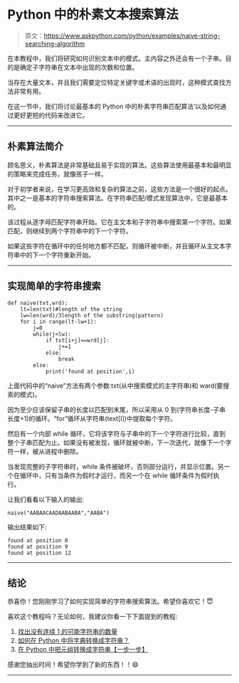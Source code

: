 # Python 中的朴素文本搜索算法

> 原文：<https://www.askpython.com/python/examples/naive-string-searching-algorithm>

在本教程中，我们将研究如何识别文本中的模式。主内容之外还会有一个子串。目的是确定子字符串在文本中出现的次数和位置。

当存在大量文本，并且我们需要定位特定关键字或术语的出现时，这种模式查找方法非常有用。

在这一节中，我们将讨论最基本的 Python 中的朴素字符串匹配算法’以及如何通过更好更短的代码来改进它。

* * *

## 朴素算法简介

顾名思义，朴素算法是非常基础且易于实现的算法。这些算法使用最基本和最明显的策略来完成任务，就像孩子一样。

对于初学者来说，在学习更高效和复杂的算法之前，这些方法是一个很好的起点。其中之一是基本的字符串搜索算法。在字符串匹配/模式发现算法中，它是最基本的。

该过程从逐字母匹配字符串开始。它在主文本和子字符串中搜索第一个字符。如果匹配，则继续到两个字符串中的下一个字符。

如果这些字符在循环中的任何地方都不匹配，则循环被中断，并且循环从主文本字符串中的下一个字符重新开始。

* * *

## 实现简单的字符串搜索

```
def naive(txt,wrd):
    lt=len(txt)#length of the string
    lw=len(wrd)/3length of the substring(pattern)
    for i in range(lt-lw+1):
        j=0
        while(j<lw):
            if txt[i+j]==wrd[j]:
                j+=1
            else:
                break
        else:
            print('found at position',i)

```

上面代码中的“naive”方法有两个参数:txt(从中搜索模式的主字符串)和 ward(要搜索的模式)。

因为至少应该保留子串的长度以匹配到末尾，所以采用从 0 到(字符串长度-子串长度+1)的循环。“for”循环从字符串(text[I])中提取每个字符。

然后有一个内部 while 循环，它将该字符与子串中的下一个字符进行比较，直到整个子串匹配为止。如果没有被发现，循环就被中断，下一次迭代，就像下一个字符一样，被从进程中删除。

当发现完整的子字符串时，while 条件被破坏，否则部分运行，并显示位置。另一个在循环中，只有当条件为假时才运行，而另一个在 while 循环条件为假时执行。

让我们看看以下输入的输出:

```
naive("AABAACAADAABAABA","AABA")

```

输出结果如下:

```
found at position 0
found at position 9
found at position 12

```

* * *

## 结论

恭喜你！您刚刚学习了如何实现简单的字符串搜索算法。希望你喜欢它！😇

喜欢这个教程吗？无论如何，我建议你看一下下面提到的教程:

1.  [找出没有连续 1 的可能字符串的数量](https://www.askpython.com/python/examples/number-of-possible-strings)
2.  [如何在 Python 中将字典转换成字符串？](https://www.askpython.com/python/string/dictionary-to-a-string)
3.  [在 Python 中把元组转换成字符串【一步一步】](https://www.askpython.com/python/string/convert-tuple-to-a-string)

感谢您抽出时间！希望你学到了新的东西！！😄

* * *